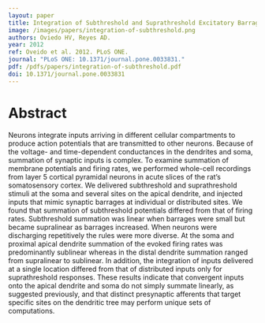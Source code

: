```yaml
---
layout: paper
title: Integration of Subthreshold and Suprathreshold Excitatory Barrages along the Somatodendritic Axis of Pyramidal Neurons 
image: /images/papers/integration-of-subthreshold.png
authors: Oviedo HV, Reyes AD.
year: 2012
ref: Oveido et al. 2012. PLoS ONE.
journal: "PLoS ONE: 10.1371/journal.pone.0033831."
pdf: /pdfs/papers/integration-of-subthreshold.pdf
doi: 10.1371/journal.pone.0033831
---
```


# Abstract

Neurons integrate inputs arriving in different cellular compartments to produce action potentials that are transmitted to other neurons. Because of the voltage- and time-dependent conductances in the dendrites and soma, summation of synaptic inputs is complex. To examine summation of membrane potentials and firing rates, we performed whole-cell recordings from layer 5 cortical pyramidal neurons in acute slices of the rat’s somatosensory cortex. We delivered subthreshold and suprathreshold stimuli at the soma and several sites on the apical dendrite, and injected inputs that mimic synaptic barrages at individual or distributed sites. We found that summation of subthreshold potentials differed from that of firing rates. Subthreshold summation was linear when barrages were small but became supralinear as barrages increased. When neurons were discharging repetitively the rules were more diverse. At the soma and proximal apical dendrite summation of the evoked firing rates was predominantly sublinear whereas in the distal dendrite summation ranged from supralinear to sublinear. In addition, the integration of inputs delivered at a single location differed from that of distributed inputs only for suprathreshold responses. These results indicate that convergent inputs onto the apical dendrite and soma do not simply summate linearly, as suggested previously, and that distinct presynaptic afferents that target specific sites on the dendritic tree may perform unique sets of computations.

